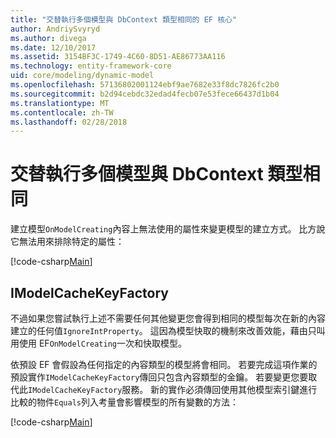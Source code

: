 ```yaml
---
title: "交替執行多個模型與 DbContext 類型相同的 EF 核心"
author: AndriySvyryd
ms.author: divega
ms.date: 12/10/2017
ms.assetid: 3154BF3C-1749-4C60-8D51-AE86773AA116
ms.technology: entity-framework-core
uid: core/modeling/dynamic-model
ms.openlocfilehash: 57136802001124ebf9ae7682e33f8dc7826fc2b0
ms.sourcegitcommit: b2d94cebdc32edad4fecb07e53fece66437d1b04
ms.translationtype: MT
ms.contentlocale: zh-TW
ms.lasthandoff: 02/28/2018
---
```

# <a name="alternating-between-multiple-models-with-the-same-dbcontext-type"></a>交替執行多個模型與 DbContext 類型相同

建立模型`OnModelCreating`內容上無法使用的屬性來變更模型的建立方式。 比方說它無法用來排除特定的屬性：

[!code-csharp[Main](../../../samples/core/DynamicModel/DynamicContext.cs?name=Class)]

## <a name="imodelcachekeyfactory"></a>IModelCacheKeyFactory
不過如果您嘗試執行上述不需要任何其他變更您會得到相同的模型每次在新的內容建立的任何值`IgnoreIntProperty`。 這因為模型快取的機制來改善效能，藉由只叫用使用 EF`OnModelCreating`一次和快取模型。

依預設 EF 會假設為任何指定的內容類型的模型將會相同。 若要完成這項作業的預設實作`IModelCacheKeyFactory`傳回只包含內容類型的金鑰。 若要變更您要取代此`IModelCacheKeyFactory`服務。 新的實作必須傳回使用其他模型索引鍵進行比較的物件`Equals`列入考量會影響模型的所有變數的方法：

[!code-csharp[Main](../../../samples/core/DynamicModel/DynamicModelCacheKeyFactory.cs?name=Class)]
